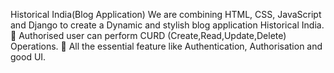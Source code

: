 Historical India(Blog Application)
We are combining HTML, CSS, JavaScript and Django to create a Dynamic and stylish blog application Historical 
India.
 Authorised user can perform CURD (Create,Read,Update,Delete) Operations.
 All the essential feature like Authentication, Authorisation and good UI. 
